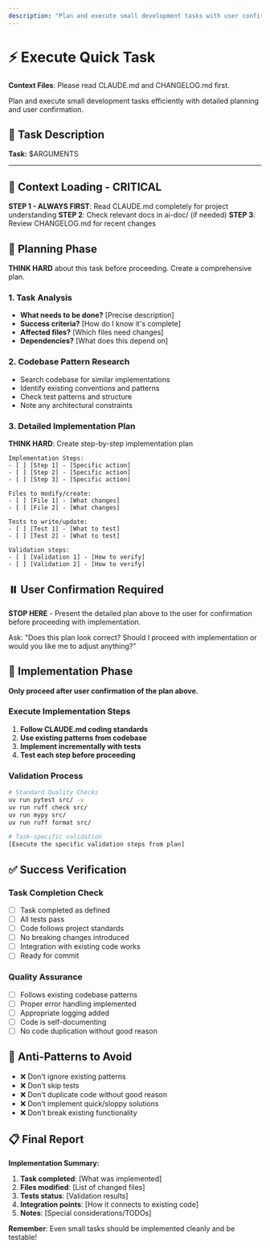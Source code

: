 ```yaml
---
description: "Plan and execute small development tasks with user confirmation"
---
```


# ⚡ Execute Quick Task

**Context Files**: Please read CLAUDE.md and CHANGELOG.md first.

Plan and execute small development tasks efficiently with detailed planning and user confirmation.

## 📝 Task Description

**Task:** $ARGUMENTS

---

## 📖 Context Loading - CRITICAL

**STEP 1 - ALWAYS FIRST**: Read CLAUDE.md completely for project understanding
**STEP 2**: Check relevant docs in ai-doc/ (if needed)
**STEP 3**: Review CHANGELOG.md for recent changes

## 🧠 Planning Phase

**THINK HARD** about this task before proceeding. Create a comprehensive plan.

### 1. Task Analysis

- **What needs to be done?** [Precise description]
- **Success criteria?** [How do I know it's complete]
- **Affected files?** [Which files need changes]
- **Dependencies?** [What does this depend on]

### 2. Codebase Pattern Research

- Search codebase for similar implementations
- Identify existing conventions and patterns
- Check test patterns and structure
- Note any architectural constraints

### 3. Detailed Implementation Plan

**THINK HARD**: Create step-by-step implementation plan

```
Implementation Steps:
- [ ] [Step 1] - [Specific action]
- [ ] [Step 2] - [Specific action]
- [ ] [Step 3] - [Specific action]

Files to modify/create:
- [ ] [File 1] - [What changes]
- [ ] [File 2] - [What changes]

Tests to write/update:
- [ ] [Test 1] - [What to test]
- [ ] [Test 2] - [What to test]

Validation steps:
- [ ] [Validation 1] - [How to verify]
- [ ] [Validation 2] - [How to verify]
```

## ⏸️ User Confirmation Required

**STOP HERE** - Present the detailed plan above to the user for confirmation before proceeding with implementation.

Ask: "Does this plan look correct? Should I proceed with implementation or would you like me to adjust anything?"

## 🚀 Implementation Phase

**Only proceed after user confirmation of the plan above.**

### Execute Implementation Steps

1. **Follow CLAUDE.md coding standards**
2. **Use existing patterns from codebase**
3. **Implement incrementally with tests**
4. **Test each step before proceeding**

### Validation Process

```bash
# Standard Quality Checks
uv run pytest src/ -v
uv run ruff check src/
uv run mypy src/
uv run ruff format src/

# Task-specific validation
[Execute the specific validation steps from plan]
```

## ✅ Success Verification

### Task Completion Check

- [ ] Task completed as defined
- [ ] All tests pass
- [ ] Code follows project standards
- [ ] No breaking changes introduced
- [ ] Integration with existing code works
- [ ] Ready for commit

### Quality Assurance

- [ ] Follows existing codebase patterns
- [ ] Proper error handling implemented
- [ ] Appropriate logging added
- [ ] Code is self-documenting
- [ ] No code duplication without good reason

## 🚫 Anti-Patterns to Avoid

- ❌ Don't ignore existing patterns
- ❌ Don't skip tests
- ❌ Don't duplicate code without good reason
- ❌ Don't implement quick/sloppy solutions
- ❌ Don't break existing functionality

## 📋 Final Report

**Implementation Summary:**

1. **Task completed**: [What was implemented]
2. **Files modified**: [List of changed files]
3. **Tests status**: [Validation results]
4. **Integration points**: [How it connects to existing code]
5. **Notes**: [Special considerations/TODOs]

**Remember**: Even small tasks should be implemented cleanly and be testable!
